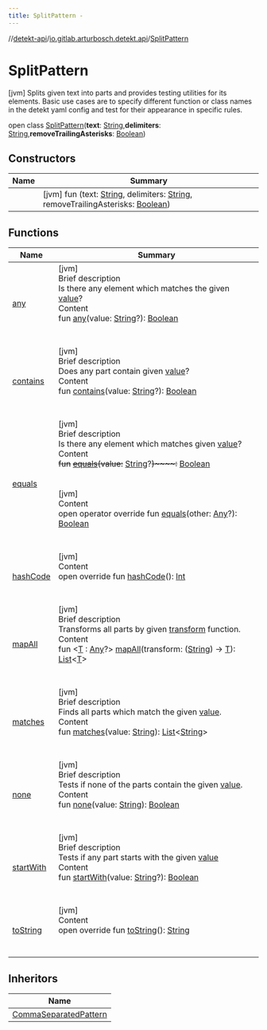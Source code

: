 ```yaml
---
title: SplitPattern -
---
```

//[detekt-api](../../index.md)/[io.gitlab.arturbosch.detekt.api](../index.md)/[SplitPattern](index.md)



# SplitPattern  
 [jvm] Splits given text into parts and provides testing utilities for its elements. Basic use cases are to specify different function or class names in the detekt yaml config and test for their appearance in specific rules.  
  
open class [SplitPattern](index.md)(**text**: [String](https://kotlinlang.org/api/latest/jvm/stdlib/kotlin/-string/index.html),**delimiters**: [String](https://kotlinlang.org/api/latest/jvm/stdlib/kotlin/-string/index.html),**removeTrailingAsterisks**: [Boolean](https://kotlinlang.org/api/latest/jvm/stdlib/kotlin/-boolean/index.html))   


## Constructors  
  
|  Name|  Summary| 
|---|---|
| [<init>](-init-.md)|  [jvm] fun [<init>](-init-.md)(text: [String](https://kotlinlang.org/api/latest/jvm/stdlib/kotlin/-string/index.html), delimiters: [String](https://kotlinlang.org/api/latest/jvm/stdlib/kotlin/-string/index.html), removeTrailingAsterisks: [Boolean](https://kotlinlang.org/api/latest/jvm/stdlib/kotlin/-boolean/index.html))   <br>


## Functions  
  
|  Name|  Summary| 
|---|---|
| [any](any.md)| [jvm]  <br>Brief description  <br>Is there any element which matches the given [value]()?  <br>Content  <br>fun [any](any.md)(value: [String](https://kotlinlang.org/api/latest/jvm/stdlib/kotlin/-string/index.html)?): [Boolean](https://kotlinlang.org/api/latest/jvm/stdlib/kotlin/-boolean/index.html)  <br><br><br>
| [contains](contains.md)| [jvm]  <br>Brief description  <br>Does any part contain given [value]()?  <br>Content  <br>fun [contains](contains.md)(value: [String](https://kotlinlang.org/api/latest/jvm/stdlib/kotlin/-string/index.html)?): [Boolean](https://kotlinlang.org/api/latest/jvm/stdlib/kotlin/-boolean/index.html)  <br><br><br>
| [equals](equals.md)| [jvm]  <br>Brief description  <br>Is there any element which matches given [value]()?  <br>Content  <br>~~fun~~ [~~equals~~](equals.md)~~(~~~~value~~~~:~~ [String](https://kotlinlang.org/api/latest/jvm/stdlib/kotlin/-string/index.html)?~~)~~~~:~~ [Boolean](https://kotlinlang.org/api/latest/jvm/stdlib/kotlin/-boolean/index.html)  <br><br><br>[jvm]  <br>Content  <br>open operator override fun [equals](https://kotlinlang.org/api/latest/jvm/stdlib/kotlin/-any/equals.html)(other: [Any](https://kotlinlang.org/api/latest/jvm/stdlib/kotlin/-any/index.html)?): [Boolean](https://kotlinlang.org/api/latest/jvm/stdlib/kotlin/-boolean/index.html)  <br><br><br>
| [hashCode](https://kotlinlang.org/api/latest/jvm/stdlib/kotlin/-any/hash-code.html)| [jvm]  <br>Content  <br>open override fun [hashCode](https://kotlinlang.org/api/latest/jvm/stdlib/kotlin/-any/hash-code.html)(): [Int](https://kotlinlang.org/api/latest/jvm/stdlib/kotlin/-int/index.html)  <br><br><br>
| [mapAll](map-all.md)| [jvm]  <br>Brief description  <br>Transforms all parts by given [transform]() function.  <br>Content  <br>fun <[T](map-all.md) : [Any](https://kotlinlang.org/api/latest/jvm/stdlib/kotlin/-any/index.html)?> [mapAll](map-all.md)(transform: ([String](https://kotlinlang.org/api/latest/jvm/stdlib/kotlin/-string/index.html)) -> [T](map-all.md)): [List](https://kotlinlang.org/api/latest/jvm/stdlib/kotlin.collections/-list/index.html)<[T](map-all.md)>  <br><br><br>
| [matches](matches.md)| [jvm]  <br>Brief description  <br>Finds all parts which match the given [value]().  <br>Content  <br>fun [matches](matches.md)(value: [String](https://kotlinlang.org/api/latest/jvm/stdlib/kotlin/-string/index.html)): [List](https://kotlinlang.org/api/latest/jvm/stdlib/kotlin.collections/-list/index.html)<[String](https://kotlinlang.org/api/latest/jvm/stdlib/kotlin/-string/index.html)>  <br><br><br>
| [none](none.md)| [jvm]  <br>Brief description  <br>Tests if none of the parts contain the given [value]().  <br>Content  <br>fun [none](none.md)(value: [String](https://kotlinlang.org/api/latest/jvm/stdlib/kotlin/-string/index.html)): [Boolean](https://kotlinlang.org/api/latest/jvm/stdlib/kotlin/-boolean/index.html)  <br><br><br>
| [startWith](start-with.md)| [jvm]  <br>Brief description  <br>Tests if any part starts with the given [value]()  <br>Content  <br>fun [startWith](start-with.md)(value: [String](https://kotlinlang.org/api/latest/jvm/stdlib/kotlin/-string/index.html)?): [Boolean](https://kotlinlang.org/api/latest/jvm/stdlib/kotlin/-boolean/index.html)  <br><br><br>
| [toString](https://kotlinlang.org/api/latest/jvm/stdlib/kotlin/-any/to-string.html)| [jvm]  <br>Content  <br>open override fun [toString](https://kotlinlang.org/api/latest/jvm/stdlib/kotlin/-any/to-string.html)(): [String](https://kotlinlang.org/api/latest/jvm/stdlib/kotlin/-string/index.html)  <br><br><br>


## Inheritors  
  
|  Name| 
|---|
| [CommaSeparatedPattern](../../io.gitlab.arturbosch.detekt.api.internal/-comma-separated-pattern/index.md)

